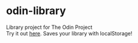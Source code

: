 # odin-library
Library project for The Odin Project
<br>
Try it out [here](https://28r.github.io/odin-library/). Saves your library with localStorage!
